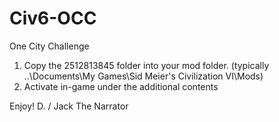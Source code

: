 # Civ6-OCC
One City Challenge

1. Copy the 2512813845 folder into your mod folder. (typically ..\Documents\My Games\Sid Meier's Civilization VI\Mods\)
2. Activate in-game under the additional contents

Enjoy!
D. / Jack The Narrator
